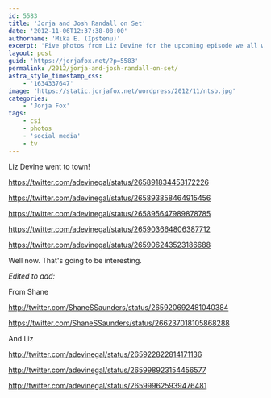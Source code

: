 ```yaml
---
id: 5583
title: 'Jorja and Josh Randall on Set'
date: '2012-11-06T12:37:38-08:00'
authorname: 'Mika E. (Ipstenu)'
excerpt: 'Five photos from Liz Devine for the upcoming episode we all want to see.'
layout: post
guid: 'https://jorjafox.net/?p=5583'
permalink: /2012/jorja-and-josh-randall-on-set/
astra_style_timestamp_css:
    - '1634337647'
image: 'https://static.jorjafox.net/wordpress/2012/11/ntsb.jpg'
categories:
    - 'Jorja Fox'
tags:
    - csi
    - photos
    - 'social media'
    - tv
---
```


Liz Devine went to town!

https://twitter.com/adevinegal/status/265891834453172226

https://twitter.com/adevinegal/status/265893858464915456

https://twitter.com/adevinegal/status/265895647989878785

https://twitter.com/adevinegal/status/265903664806387712

https://twitter.com/adevinegal/status/265906243523186688

Well now. That's going to be interesting.

_Edited to add:_

From Shane

http://twitter.com/ShaneSSaunders/status/265920692481040384

https://twitter.com/ShaneSSaunders/status/266237018105868288

And Liz

http://twitter.com/adevinegal/status/265922822814171136

http://twitter.com/adevinegal/status/265998923154456577

http://twitter.com/adevinegal/status/265999625939476481

&nbsp;
